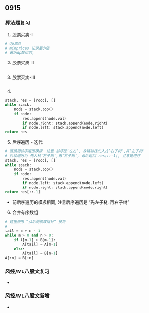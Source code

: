 ## 0915
### 算法题复习 
1. 股票买卖-I
```python 
# dp思想 
# minprices 记录最小值 
# 遍历dp数组时,  

```  

2. 股票买卖-II
```python  

```  

3. 股票买卖-III 
```python 

```  

4. 
```python 
stack, res = [root], [] 
while stack:
    node = stack.pop() 
    if node:
        res.append(node.val) 
        if node.right: stack.append(node.right) 
        if node.left: stack.append(node.left)  
return res 
```   
5. 后序遍历 - 迭代
```python  
# 直接用前序遍历模板, 注意 前序是‘左右’, 故辅助栈先入栈‘右子树’,再‘左子树’ 
# 后续遍历为 先入栈‘左子树’,再‘右子树’, 最后返回 res[::-1], 注意是逆序
stack, res = [root], [] 
while stack:
    node = stack.pop() 
    if node:
        res.append(node.val) 
        if node.left: stack.append(node.left) 
        if node.right: stack.append(node.right)  
return res[::-1] 
``` 
- 前后序遍历的模板相同, 注意后序遍历是 “先左子树, 再右子树” 

6. 合并有序数组
```python   
# 这里使用 “从后向前双指针” 技巧   
# 
tail = m + n - 1
while m > 0 and n > 0:
    if A[m-1] > B[m-1]:
        A[tail] = A[m-1]
    else:  
        A[tail] = B[n-1] 
A[:n] = B[:n] 

``` 

### 风控/ML八股文复习    
- 

### 风控/ML八股文新增  
-  